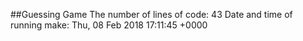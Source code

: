 ##Guessing Game
The number of lines of code: 43
Date and time of running make: Thu, 08 Feb 2018 17:11:45 +0000
